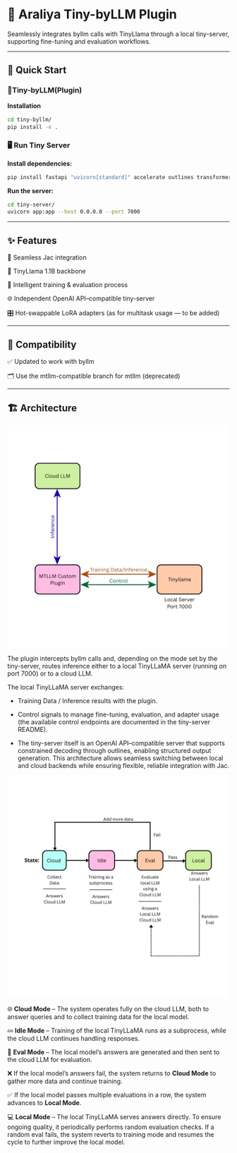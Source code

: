 # 💮 Araliya Tiny-byLLM Plugin

Seamlessly integrates byllm calls with TinyLlama through a local tiny-server, supporting fine-tuning and evaluation workflows.

---

## 🚀 Quick Start


### 🔧Tiny-byLLM(Plugin)

**Installation**
```bash
cd tiny-byllm/
pip install -e .
```

### 🖥️ Run Tiny Server

**Install dependencies:**

```bash
pip install fastapi "uvicorn[standard]" accelerate outlines transformers peft datasets
```

**Run the server:**

```bash
cd tiny-server/
uvicorn app:app --host 0.0.0.0 --port 7000
```
---

## ✨ Features

🔌 Seamless Jac integration

🧠 TinyLlama 1.1B backbone

🔄 Intelligent training & evaluation process

🌐 Independent OpenAI API–compatible tiny-server

🎛 Hot-swappable LoRA adapters (as for multitask usage — to be added)

   
---

## 🔧 Compatibility

✅ Updated to work with byllm

🗂 Use the mtllm-compatible branch for mtllm (deprecated)

---

## 🏗️ Architecture

<p align="center">
  <img src="imgs/pic1.jpeg" alt="System Overview" width="600"/>
</p>

The plugin intercepts byllm calls and, depending on the mode set by the tiny-server, routes inference either to a local TinyLLaMA server (running on port 7000) or to a cloud LLM.

The local TinyLLaMA server exchanges:

- Training Data / Inference results with the plugin.

- Control signals to manage fine-tuning, evaluation, and adapter usage (the available control endpoints are documented in the tiny-server README).

- The tiny-server itself is an OpenAI API–compatible server that supports constrained decoding through outlines, enabling structured output generation. This architecture allows seamless switching between local and cloud backends while ensuring flexible, reliable integration with Jac.

<p align="center">
  <img src="imgs/pic2.jpeg" alt="Modes" width="600"/>
</p>

🌐 **Cloud Mode** – The system operates fully on the cloud LLM, both to answer queries and to collect training data for the local model.

💤 **Idle Mode** – Training of the local TinyLLaMA runs as a subprocess, while the cloud LLM continues handling responses.

🧪 **Eval Mode** – The local model’s answers are generated and then sent to the cloud LLM for evaluation.

❌ If the local model’s answers fail, the system returns to **Cloud Mode** to gather more data and continue training.

✅ If the local model passes multiple evaluations in a row, the system advances to **Local Mode**.

💻 **Local Mode** – The local TinyLLaMA serves answers directly. To ensure ongoing quality, it periodically performs random evaluation checks. If a random eval fails, the system reverts to training mode and resumes the cycle to further improve the local model.


